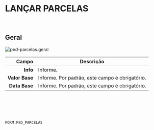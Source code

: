 # LANÇAR PARCELAS
<br>

## Geral
![ped-parcelas.geral](https://raw.githubusercontent.com/netforcews/docs-siscom/master/geral/imagens/ped-parcelas.geral.png)

Campo | Descrição
--:|---
**Info** | Informe.
**Valor Base** | Informe. Por padrão, este campo é obrigatório.
**Data Base** | Informe. Por padrão, este campo é obrigatório.
<br>
<br>
<br>
<br>

```FORM:PED_PARCELAS```

